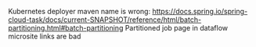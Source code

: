 
Kubernetes deployer maven name is wrong: https://docs.spring.io/spring-cloud-task/docs/current-SNAPSHOT/reference/html/batch-partitioning.html#batch-partitioning
Partitioned job page in dataflow microsite links are bad

